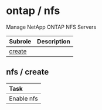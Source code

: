 # ontap / nfs 
Manage NetApp ONTAP NFS Servers

| Subrole | Description |
| :------ | :---------- |
| [create](#nfs--create) |  |




## nfs / create


| Task |
| :--- |
| Enable nfs |




